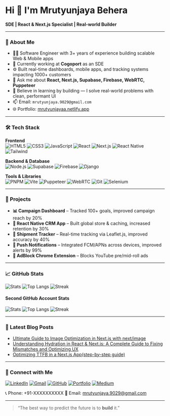 # Hi 👋 I'm Mrutyunjaya Behera

**SDE | React & Next.js Specialist | Real-world Builder**

---

### 🧠 About Me

- 👨‍💻 Software Engineer with 3+ years of experience building scalable Web & Mobile apps  
- 🔭 Currently working at **Cogoport** as an SDE  
- ⚙️ Built real-time dashboards, mobile apps, and tracking systems impacting 1000+ customers  
- 💬 Ask me about **React, Next.js, Supabase, Firebase, WebRTC, Puppeteer**  
- 🧠 Believe in learning by building — I solve real-world problems with clean, performant UI  
- 📫 Email: `mrutyunjaya.9029@gmail.com`  
- 🌐 Portfolio: [mrutyunjayaa.netlify.app](https://mrutyunjayaa.netlify.app/)  

---

### 🛠️ Tech Stack

**Frontend**  
![HTML5](https://img.shields.io/badge/HTML5-E34F26?style=for-the-badge&logo=html5&logoColor=white)
![CSS3](https://img.shields.io/badge/CSS3-1572B6?style=for-the-badge&logo=css3&logoColor=white)
![JavaScript](https://img.shields.io/badge/JavaScript-F7DF1E?style=for-the-badge&logo=javascript&logoColor=black)
![React](https://img.shields.io/badge/React-20232A?style=for-the-badge&logo=react&logoColor=61DAFB)
![Next.js](https://img.shields.io/badge/Next.js-000000?style=for-the-badge&logo=next.js&logoColor=white)
![React Native](https://img.shields.io/badge/React_Native-20232A?style=for-the-badge&logo=react&logoColor=61DAFB)
![Tailwind](https://img.shields.io/badge/TailwindCSS-38B2AC?style=for-the-badge&logo=tailwind-css&logoColor=white)

**Backend & Database**  
![Node.js](https://img.shields.io/badge/Node.js-339933?style=for-the-badge&logo=node.js&logoColor=white)
![Supabase](https://img.shields.io/badge/Supabase-3ECF8E?style=for-the-badge&logo=supabase&logoColor=white)
![Firebase](https://img.shields.io/badge/Firebase-FFCA28?style=for-the-badge&logo=firebase&logoColor=black)
![Django](https://img.shields.io/badge/Django-092E20?style=for-the-badge&logo=django&logoColor=white)

**Tools & Libraries**  
![PNPM](https://img.shields.io/badge/PNPM-F69220?style=for-the-badge&logo=pnpm&logoColor=black)
![Vite](https://img.shields.io/badge/Vite-646CFF?style=for-the-badge&logo=vite&logoColor=white)
![Puppeteer](https://img.shields.io/badge/Puppeteer-40B5A4?style=for-the-badge&logo=puppeteer&logoColor=white)
![WebRTC](https://img.shields.io/badge/WebRTC-333333?style=for-the-badge&logo=webrtc&logoColor=white)
![Git](https://img.shields.io/badge/Git-F05032?style=for-the-badge&logo=git&logoColor=white)
![Selenium](https://img.shields.io/badge/Selenium-43B02A?style=for-the-badge&logo=selenium&logoColor=white)

---

### 🚀 Projects

- **📊 Campaign Dashboard** – Tracked 100+ goals, improved campaign reach by 20%  
- **📱 React Native CRM App** – Built global store & caching, increased retention by 30%  
- **🚢 Shipment Tracker** – Real-time tracking via Leaflet.js, improved accuracy by 40%  
- **💬 Push Notifications** – Integrated FCM/APNs across devices, improved alerts by 99%
- **🧪 AdBlock Chrome Extension** – Blocks YouTube pre/mid-roll ads  

---

### 📈 GitHub Stats

![Stats](https://github-readme-stats.vercel.app/api?username=MrutyunjayaB&show_icons=true&theme=radical)
![Top Langs](https://github-readme-stats.vercel.app/api/top-langs/?username=MrutyunjayaB&layout=compact&theme=radical)
![Streak](https://github-readme-streak-stats.herokuapp.com/?user=MrutyunjayaB&theme=radical)

#### Second GitHub Account Stats

![Stats](https://github-readme-stats.vercel.app/api?username=MrutyunjayaBehera&show_icons=true&theme=radical)
![Top Langs](https://github-readme-stats.vercel.app/api/top-langs/?username=MrutyunjayaBehera&layout=compact&theme=radical)
![Streak](https://github-readme-streak-stats.herokuapp.com/?user=MrutyunjayaBehera&theme=radical)

---

### 📝 Latest Blog Posts

- [Ultimate Guide to Image Optimization in Next.js with next/image](https://medium.com/@mrutyunjaya.9029/%EF%B8%8F-ultimate-guide-to-image-optimization-in-next-js-with-next-image-0ec1c356b469)
- [Understanding Hydration in React & Next.js: A Complete Guide to Fixing Mismatches and Optimizing UX](https://medium.com/@mrutyunjaya.9029/understanding-hydration-in-react-next-js-3c97976e6c8e)  
- [Optimizing TTFB in a Next.js App(step-by-step guide)](https://medium.com/@mrutyunjaya.9029/optimizing-ttfb-in-a-next-js-app-step-by-step-guide-e22d14a29868)  

---

### 🤝 Connect with Me

[![LinkedIn](https://img.shields.io/badge/LinkedIn-blue?logo=linkedin&logoColor=white)](https://linkedin.com/in/mrutyunjaya-behera-07172b1a6)
[![Gmail](https://img.shields.io/badge/Gmail-red?logo=gmail&logoColor=white)](mailto:mrutyunjaya.9029@gmail.com)
[![GitHub](https://img.shields.io/badge/GitHub-black?logo=github&logoColor=white)](https://github.com/MrutyunjayaB)
[![Portfolio](https://img.shields.io/badge/Portfolio-green?logo=netlify&logoColor=white)](https://mrutyunjayaa.netlify.app/)
[![Medium](https://img.shields.io/badge/Medium-black?logo=medium&logoColor=white)](https://medium.com/@mrutyunjaya.9029)

📞 Phone: +91-XXXXXXXXXX
📧 Email: mrutyunjaya.9029@gmail.com

---

> “The best way to predict the future is to **build** it.”

